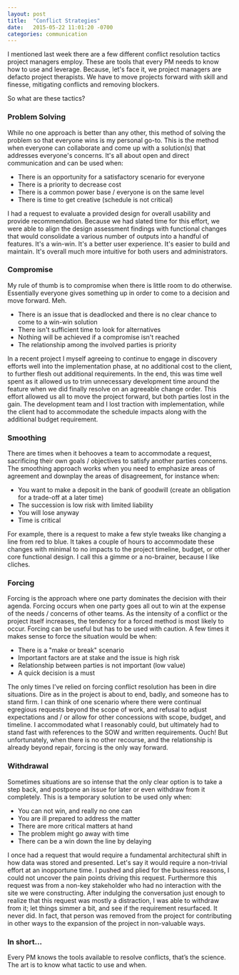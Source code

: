 ```yaml
---
layout: post
title:  "Conflict Strategies"
date:   2015-05-22 11:01:20 -0700
categories: communication
---
```


I mentioned last week there are a few different conflict resolution tactics project managers employ. These are tools that every PM needs to know how to use and leverage. Because, let's face it, we project managers are defacto project therapists. We have to move projects forward with skill and finesse, mitigating conflicts and removing blockers.

So what are these tactics?
<h3>Problem Solving</h3>
While no one approach is better than any other, this method of solving the problem so that everyone wins is my personal go-to. This is the method when everyone can collaborate and come up with a solution(s) that addresses everyone's concerns. It's all about open and direct communication and can be used when:
<ul>
	<li>There is an opportunity for a satisfactory scenario for everyone</li>
	<li>There is a priority to decrease cost</li>
	<li>There is a common power base / everyone is on the same level</li>
	<li>There is time to get creative (schedule is not critical)</li>
</ul>
I had a request to evaluate a provided design for overall usability and provide recommendation. Because we had slated time for this effort, we were able to align the design assessment findings with functional changes that would consolidate a various number of outputs into a handful of features. It's a win-win. It's a better user experience. It's easier to build and maintain. It's overall much more intuitive for both users and administrators.
<h3>Compromise</h3>
My rule of thumb is to compromise when there is little room to do otherwise. Essentially everyone gives something up in order to come to a decision and move forward. Meh.
<ul>
	<li>There is an issue that is deadlocked and there is no clear chance to come to a win-win solution</li>
	<li>There isn't sufficient time to look for alternatives</li>
	<li>Nothing will be achieved if a compromise isn't reached</li>
	<li>The relationship among the involved parties is priority</li>
</ul>
In a recent project I myself agreeing to continue to engage in discovery efforts well into the implementation phase, at no additional cost to the client, to further flesh out additional requirements. In the end, this was time well spent as it allowed us to trim unnecessary development time around the feature when we did finally resolve on an agreeable change order. This effort allowed us all to move the project forward, but both parties lost in the gain. The development team and I lost traction with implementation, while the client had to accommodate the schedule impacts along with the additional budget requirement.
<h3>Smoothing</h3>
There are times when it behooves a team to accommodate a request, sacrificing their own goals / objectives to satisfy another parties concerns. The smoothing approach works when you need to emphasize areas of agreement and downplay the areas of disagreement, for instance when:
<ul>
	<li>You want to make a deposit in the bank of goodwill (create an obligation for a trade-off at a later time)</li>
	<li>The succession is low risk with limited liability</li>
	<li>You will lose anyway</li>
	<li>Time is critical</li>
</ul>
For example, there is a request to make a few style tweaks like changing a line from red to blue. It takes a couple of hours to accommodate these changes with minimal to no impacts to the project timeline, budget, or other core functional design. I call this a gimme or a no-brainer, because I like cliches.
<h3>Forcing</h3>
Forcing is the approach where one party dominates the decision with their agenda. Forcing occurs when one party goes all out to win at the expense of the needs / concerns of other teams. As the intensity of a conflict or the project itself increases, the tendency for a forced method is most likely to occur. Forcing can be useful but has to be used with caution. A few times it makes sense to force the situation would be when:
<ul>
	<li>There is a "make or break" scenario</li>
	<li>Important factors are at stake and the issue is high risk</li>
	<li>Relationship between parties is not important (low value)</li>
	<li>A quick decision is a must</li>
</ul>
The only times I've relied on forcing conflict resolution has been in dire situations. Dire as in the project is about to end, badly, and someone has to stand firm. I can think of one scenario where there were continual egregious requests beyond the scope of work, and refusal to adjust expectations and / or allow for other concessions with scope, budget, and timeline. I accommodated what I reasonably could, but ultimately had to stand fast with references to the SOW and written requirements. Ouch! But unfortunately, when there is no other recourse, and the relationship is already beyond repair, forcing is the only way forward.
<h3>Withdrawal</h3>
Sometimes situations are so intense that the only clear option is to take a step back, and postpone an issue for later or even withdraw from it completely. This is a temporary solution to be used only when:
<ul>
	<li>You can not win, and really no one can</li>
	<li>You are ill prepared to address the matter</li>
	<li>There are more critical matters at hand</li>
	<li>The problem might go away with time</li>
	<li>There can be a win down the line by delaying</li>
</ul>
I once had a request that would require a fundamental architectural shift in how data was stored and presented. Let's say it would require a non-trivial effort at an inopportune time. I pushed and plied for the business reasons, I could not uncover the pain points driving this request. Furthermore this request was from a non-key stakeholder who had no interaction with the site we were constructing. After indulging the conversation just enough to realize that this request was mostly a distraction, I was able to withdraw from it; let things simmer a bit, and see if the requirement resurfaced. It never did. In fact, that person was removed from the project for contributing in other ways to the expansion of the project in non-valuable ways.
<h3>In short...</h3>
Every PM knows the tools available to resolve conflicts, that’s the science. The art is to know what tactic to use and when.